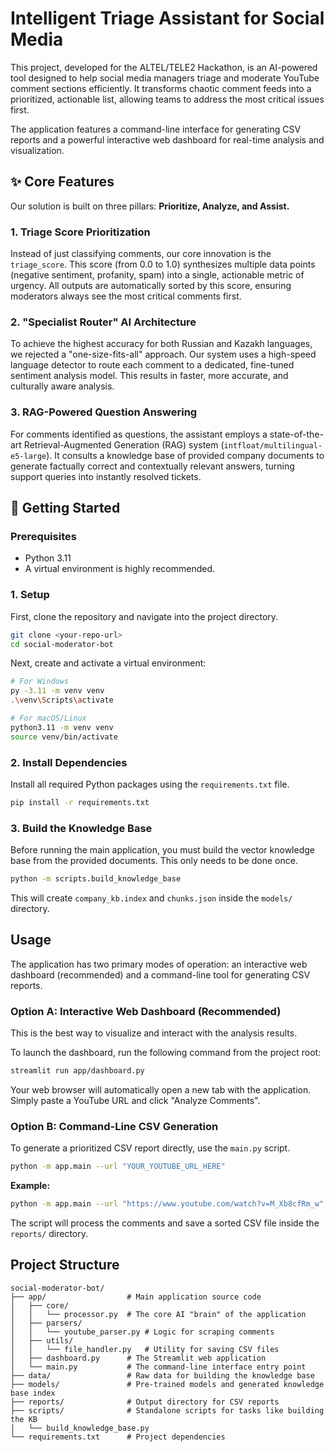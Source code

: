 
# Intelligent Triage Assistant for Social Media

This project, developed for the ALTEL/TELE2 Hackathon, is an AI-powered tool designed to help social media managers triage and moderate YouTube comment sections efficiently. It transforms chaotic comment feeds into a prioritized, actionable list, allowing teams to address the most critical issues first.

The application features a command-line interface for generating CSV reports and a powerful interactive web dashboard for real-time analysis and visualization.

## ✨ Core Features

Our solution is built on three pillars: **Prioritize, Analyze, and Assist.**

### 1. **Triage Score Prioritization**
Instead of just classifying comments, our core innovation is the `triage_score`. This score (from 0.0 to 1.0) synthesizes multiple data points (negative sentiment, profanity, spam) into a single, actionable metric of urgency. All outputs are automatically sorted by this score, ensuring moderators always see the most critical comments first.

### 2. **"Specialist Router" AI Architecture**
To achieve the highest accuracy for both Russian and Kazakh languages, we rejected a "one-size-fits-all" approach. Our system uses a high-speed language detector to route each comment to a dedicated, fine-tuned sentiment analysis model. This results in faster, more accurate, and culturally aware analysis.

### 3. **RAG-Powered Question Answering**
For comments identified as questions, the assistant employs a state-of-the-art Retrieval-Augmented Generation (RAG) system (`intfloat/multilingual-e5-large`). It consults a knowledge base of provided company documents to generate factually correct and contextually relevant answers, turning support queries into instantly resolved tickets.

## 🚀 Getting Started

### Prerequisites
*   Python 3.11
*   A virtual environment is highly recommended.

### 1. Setup

First, clone the repository and navigate into the project directory.

```bash
git clone <your-repo-url>
cd social-moderator-bot
```

Next, create and activate a virtual environment:

```bash
# For Windows
py -3.11 -m venv venv
.\venv\Scripts\activate

# For macOS/Linux
python3.11 -m venv venv
source venv/bin/activate
```

### 2. Install Dependencies

Install all required Python packages using the `requirements.txt` file.

```bash
pip install -r requirements.txt
```

### 3. Build the Knowledge Base

Before running the main application, you must build the vector knowledge base from the provided documents. This only needs to be done once.

```bash
python -m scripts.build_knowledge_base
```
This will create `company_kb.index` and `chunks.json` inside the `models/` directory.

##  Usage

The application has two primary modes of operation: an interactive web dashboard (recommended) and a command-line tool for generating CSV reports.

### Option A: Interactive Web Dashboard (Recommended)

This is the best way to visualize and interact with the analysis results.

To launch the dashboard, run the following command from the project root:

```bash
streamlit run app/dashboard.py
```

Your web browser will automatically open a new tab with the application. Simply paste a YouTube URL and click "Analyze Comments".

### Option B: Command-Line CSV Generation

To generate a prioritized CSV report directly, use the `main.py` script.

```bash
python -m app.main --url "YOUR_YOUTUBE_URL_HERE"
```

**Example:**
```bash
python -m app.main --url "https://www.youtube.com/watch?v=M_Xb8cfRm_w"
```

The script will process the comments and save a sorted CSV file inside the `reports/` directory.

## Project Structure
```
social-moderator-bot/
├── app/                  # Main application source code
│   ├── core/
│   │   └── processor.py  # The core AI "brain" of the application
│   ├── parsers/
│   │   └── youtube_parser.py # Logic for scraping comments
│   ├── utils/
│   │   └── file_handler.py   # Utility for saving CSV files
│   ├── dashboard.py      # The Streamlit web application
│   └── main.py           # The command-line interface entry point
├── data/                 # Raw data for building the knowledge base
├── models/               # Pre-trained models and generated knowledge base index
├── reports/              # Output directory for CSV reports
├── scripts/              # Standalone scripts for tasks like building the KB
│   └── build_knowledge_base.py
└── requirements.txt      # Project dependencies
```
````